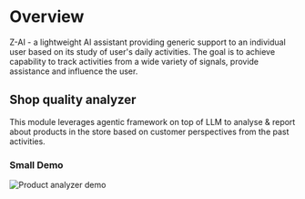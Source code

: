 # Overview

Z-AI - a lightweight AI assistant providing generic support to an individual user based on its study of user's daily activities. The goal is to achieve 
capability to track activities from a wide variety of signals, provide assistance and influence the user.

## Shop quality analyzer

This module leverages agentic framework on top of LLM to analyse & report about products in the store based on customer perspectives from the past activities.

### Small Demo

![Product analyzer demo](assets/demo.gif)
